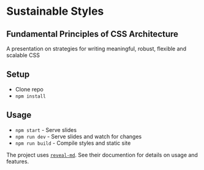 # Sustainable Styles

## Fundamental Principles of CSS Architecture

A presentation on strategies for writing meaningful, robust, flexible and scalable CSS

## Setup

- Clone repo
- `npm install`

## Usage

- `npm start` - Serve slides
- `npm run dev` - Serve slides and watch for changes
- `npm run build` - Compile styles and static site

The project uses [`reveal-md`](https://github.com/webpro/reveal-md). See their documention for details on usage and features.
